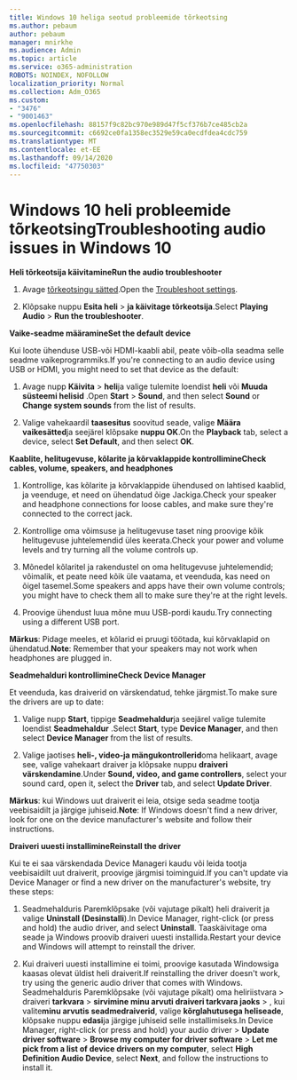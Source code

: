 ```yaml
---
title: Windows 10 heliga seotud probleemide tõrkeotsing
ms.author: pebaum
author: pebaum
manager: mnirkhe
ms.audience: Admin
ms.topic: article
ms.service: o365-administration
ROBOTS: NOINDEX, NOFOLLOW
localization_priority: Normal
ms.collection: Adm_O365
ms.custom:
- "3476"
- "9001463"
ms.openlocfilehash: 88157f9c82bc970e989d47f5cf376b7ce485cb2a
ms.sourcegitcommit: c6692ce0fa1358ec3529e59ca0ecdfdea4cdc759
ms.translationtype: MT
ms.contentlocale: et-EE
ms.lasthandoff: 09/14/2020
ms.locfileid: "47750303"
---
```

# <a name="troubleshooting-audio-issues-in-windows-10"></a><span data-ttu-id="1432b-102">Windows 10 heli probleemide tõrkeotsing</span><span class="sxs-lookup"><span data-stu-id="1432b-102">Troubleshooting audio issues in Windows 10</span></span>

<span data-ttu-id="1432b-103">**Heli tõrkeotsija käivitamine**</span><span class="sxs-lookup"><span data-stu-id="1432b-103">**Run the audio troubleshooter**</span></span>

1.  <span data-ttu-id="1432b-104">Avage [tõrkeotsingu sätted](ms-settings:troubleshoot).</span><span class="sxs-lookup"><span data-stu-id="1432b-104">Open the [Troubleshoot settings](ms-settings:troubleshoot).</span></span>

2.  <span data-ttu-id="1432b-105">Klõpsake nuppu **Esita heli**  >  **ja käivitage tõrkeotsija**.</span><span class="sxs-lookup"><span data-stu-id="1432b-105">Select **Playing Audio** > **Run the troubleshooter**.</span></span>

<span data-ttu-id="1432b-106">**Vaike-seadme määramine**</span><span class="sxs-lookup"><span data-stu-id="1432b-106">**Set the default device**</span></span>

<span data-ttu-id="1432b-107">Kui loote ühenduse USB-või HDMI-kaabli abil, peate võib-olla seadma selle seadme vaikeprogrammiks.</span><span class="sxs-lookup"><span data-stu-id="1432b-107">If you're connecting to an audio device using USB or HDMI, you might need to set that device as the default:</span></span>

1. <span data-ttu-id="1432b-108">Avage nupp **Käivita**  >  **heli**ja valige tulemite loendist **heli** või **Muuda süsteemi helisid** .</span><span class="sxs-lookup"><span data-stu-id="1432b-108">Open **Start** > **Sound**, and then select **Sound** or **Change system sounds** from the list of results.</span></span>

2.  <span data-ttu-id="1432b-109">Valige vahekaardil **taasesitus** soovitud seade, valige **Määra vaikesätted**ja seejärel klõpsake **nuppu OK**.</span><span class="sxs-lookup"><span data-stu-id="1432b-109">On the **Playback** tab, select a device, select **Set Default**, and then select **OK**.</span></span>

<span data-ttu-id="1432b-110">**Kaablite, helitugevuse, kõlarite ja kõrvaklappide kontrollimine**</span><span class="sxs-lookup"><span data-stu-id="1432b-110">**Check cables, volume, speakers, and headphones**</span></span>

1. <span data-ttu-id="1432b-111">Kontrollige, kas kõlarite ja kõrvaklappide ühendused on lahtised kaablid, ja veenduge, et need on ühendatud õige Jackiga.</span><span class="sxs-lookup"><span data-stu-id="1432b-111">Check your speaker and headphone connections for loose cables, and make sure they're connected to the correct jack.</span></span>

2. <span data-ttu-id="1432b-112">Kontrollige oma võimsuse ja helitugevuse taset ning proovige kõik helitugevuse juhtelemendid üles keerata.</span><span class="sxs-lookup"><span data-stu-id="1432b-112">Check your power and volume levels and try turning all the volume controls up.</span></span>

3. <span data-ttu-id="1432b-113">Mõnedel kõlaritel ja rakendustel on oma helitugevuse juhtelemendid; võimalik, et peate need kõik üle vaatama, et veenduda, kas need on õigel tasemel.</span><span class="sxs-lookup"><span data-stu-id="1432b-113">Some speakers and apps have their own volume controls; you might have to check them all to make sure they're at the right levels.</span></span>

4. <span data-ttu-id="1432b-114">Proovige ühendust luua mõne muu USB-pordi kaudu.</span><span class="sxs-lookup"><span data-stu-id="1432b-114">Try connecting using a different USB port.</span></span>

<span data-ttu-id="1432b-115">**Märkus**: Pidage meeles, et kõlarid ei pruugi töötada, kui kõrvaklapid on ühendatud.</span><span class="sxs-lookup"><span data-stu-id="1432b-115">**Note**: Remember that your speakers may not work when headphones are plugged in.</span></span>

<span data-ttu-id="1432b-116">**Seadmehalduri kontrollimine**</span><span class="sxs-lookup"><span data-stu-id="1432b-116">**Check Device Manager**</span></span>

<span data-ttu-id="1432b-117">Et veenduda, kas draiverid on värskendatud, tehke järgmist.</span><span class="sxs-lookup"><span data-stu-id="1432b-117">To make sure the drivers are up to date:</span></span>

1. <span data-ttu-id="1432b-118">Valige nupp **Start**, tippige **Seadmehaldur**ja seejärel valige tulemite loendist **Seadmehaldur** .</span><span class="sxs-lookup"><span data-stu-id="1432b-118">Select **Start**, type **Device Manager**, and then select **Device Manager** from the list of results.</span></span>

2. <span data-ttu-id="1432b-119">Valige jaotises **heli-, video-ja mängukontrollerid**oma helikaart, avage see, valige vahekaart draiver ja klõpsake nuppu **draiveri** **värskendamine**.</span><span class="sxs-lookup"><span data-stu-id="1432b-119">Under **Sound, video, and game controllers**, select your sound card, open it, select the **Driver** tab, and select **Update Driver**.</span></span>

<span data-ttu-id="1432b-120">**Märkus**: kui Windows uut draiverit ei leia, otsige seda seadme tootja veebisaidilt ja järgige juhiseid.</span><span class="sxs-lookup"><span data-stu-id="1432b-120">**Note**: If Windows doesn't find a new driver, look for one on the device manufacturer's website and follow their instructions.</span></span>

<span data-ttu-id="1432b-121">**Draiveri uuesti installimine**</span><span class="sxs-lookup"><span data-stu-id="1432b-121">**Reinstall the driver**</span></span>

<span data-ttu-id="1432b-122">Kui te ei saa värskendada Device Manageri kaudu või leida tootja veebisaidilt uut draiverit, proovige järgmisi toiminguid.</span><span class="sxs-lookup"><span data-stu-id="1432b-122">If you can't update via Device Manager or find a new driver on the manufacturer's website, try these steps:</span></span>

1. <span data-ttu-id="1432b-123">Seadmehalduris Paremklõpsake (või vajutage pikalt) heli draiverit ja valige **Uninstall (Desinstalli**).</span><span class="sxs-lookup"><span data-stu-id="1432b-123">In Device Manager, right-click (or press and hold) the audio driver, and select **Uninstall**.</span></span> <span data-ttu-id="1432b-124">Taaskäivitage oma seade ja Windows proovib draiveri uuesti installida.</span><span class="sxs-lookup"><span data-stu-id="1432b-124">Restart your device and Windows will attempt to reinstall the driver.</span></span>

2. <span data-ttu-id="1432b-125">Kui draiveri uuesti installimine ei toimi, proovige kasutada Windowsiga kaasas olevat üldist heli draiverit.</span><span class="sxs-lookup"><span data-stu-id="1432b-125">If reinstalling the driver doesn't work, try using the generic audio driver that comes with Windows.</span></span> <span data-ttu-id="1432b-126">Seadmehalduris Paremklõpsake (või vajutage pikalt) oma heliriistvara > draiveri **tarkvara**  >  **sirvimine minu arvuti draiveri tarkvara jaoks**  >  , kui valite**minu arvutis seadmedraiverid**, valige **kõrglahutusega heliseade**, klõpsake nuppu **edasi**ja järgige juhiseid selle installimiseks.</span><span class="sxs-lookup"><span data-stu-id="1432b-126">In Device Manager, right-click (or press and hold) your audio driver > **Update driver software** > **Browse my computer for driver software** > **Let me pick from a list of device drivers on my computer**, select **High Definition Audio Device**, select **Next**, and follow the instructions to install it.</span></span>
